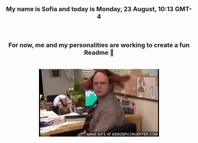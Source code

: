 


<div align="center">
<h3 >My name is Sofia and today is Monday, 23 August, 10:13 GMT-4</h3><br>
<h3 >For now, me and my personalities are working to create a fun Readme 👋
</h3><br>
<img src='img/dwight.gif' alt='working...'/>
</div>
